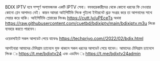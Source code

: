 BDIX IPTV হবে সম্পূর্ণ অলাভজনক একটি IPTV সেবা। বযবহারকারীদের থেকে কোনো ধরনের ফি নেওয়ার কোনো প্লেন আপাদত নেই।
কারন আমরা আইপিটিভি লিংক গুইলো ইন্টারনেট থ্রক্র সংগ্রহ করে তা আপনাদের সাথে সেয়ার করে থাকি।
আইপিটিভি প্লেয়ারের লিংকঃ https://cutt.ly/uPEceTs
অথবা https://raw.githubusercontent.com/cuetbd/bdixiptv/main/bdixiptv.m3u লিংক ব্যবহার করতে পারবেন।

ওয়েবসাইটে সকল আপডেট পেয়ে যাবেনঃ https://techpriyo.com//2022/02/bdix.html

আপইনারা আমাদের টেলিগ্রাম চ্যানেলে যুক্ত থাকলে সকল ধরনের আপডেট পেয়ে যাবেন।
আমাদের টেলিগ্রাম চ্যানেলে লিংক ঃ https://t.me/bdixtv24
এবং এডমিন ঃ https://t.me/bdixtv24admin
